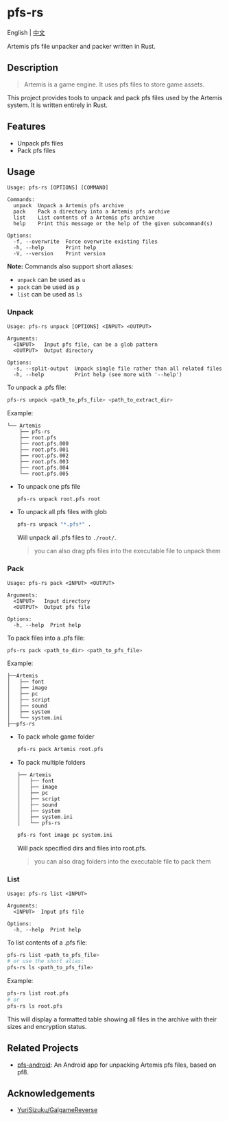 # pfs-rs

English | [中文](./README_CN.md)

Artemis pfs file unpacker and packer written in Rust.

## Description

> Artemis is a game engine. It uses pfs files to store game assets.

This project provides tools to unpack and pack pfs files used by the Artemis system. It is written entirely in Rust.

## Features

- Unpack pfs files
- Pack pfs files

## Usage

```plain
Usage: pfs-rs [OPTIONS] [COMMAND]

Commands:
  unpack  Unpack a Artemis pfs archive
  pack    Pack a directory into a Artemis pfs archive
  list    List contents of a Artemis pfs archive
  help    Print this message or the help of the given subcommand(s)

Options:
  -f, --overwrite  Force overwrite existing files
  -h, --help       Print help
  -V, --version    Print version
```

**Note:** Commands also support short aliases:

- `unpack` can be used as `u`
- `pack` can be used as `p`  
- `list` can be used as `ls`

### Unpack

```plain
Usage: pfs-rs unpack [OPTIONS] <INPUT> <OUTPUT>

Arguments:
  <INPUT>   Input pfs file, can be a glob pattern
  <OUTPUT>  Output directory

Options:
  -s, --split-output  Unpack single file rather than all related files
  -h, --help          Print help (see more with '--help')
```

To unpack a .pfs file:

```bash
pfs-rs unpack <path_to_pfs_file> <path_to_extract_dir>
```

Example:

```plain
└── Artemis
    ├── pfs-rs
    ├── root.pfs
    ├── root.pfs.000
    ├── root.pfs.001
    ├── root.pfs.002
    ├── root.pfs.003
    ├── root.pfs.004
    └── root.pfs.005
```

- To unpack one pfs file

  ```bash
  pfs-rs unpack root.pfs root
  ```

- To unpack all pfs files with glob

  ```bash
  pfs-rs unpack "*.pfs*" .
  ```

  Will unpack all .pfs files to `./root/`.

  > you can also drag pfs files into the executable file to unpack them

### Pack

```plain
Usage: pfs-rs pack <INPUT> <OUTPUT>

Arguments:
  <INPUT>   Input directory
  <OUTPUT>  Output pfs file

Options:
  -h, --help  Print help
```

To pack files into a .pfs file:

```bash
pfs-rs pack <path_to_dir> <path_to_pfs_file>
```

Example:

```plain
├──Artemis
│   ├── font
│   ├── image
│   ├── pc
│   ├── script
│   ├── sound
│   ├── system
│   └── system.ini
├──pfs-rs
```

- To pack whole game folder

  ```bash
  pfs-rs pack Artemis root.pfs
  ```

- To pack multiple folders

  ```plain
  ├── Artemis
  │   ├── font
  │   ├── image
  │   ├── pc
  │   ├── script
  │   ├── sound
  │   ├── system
  │   ├── system.ini
  │   └── pfs-rs
  ```

  ```bash
  pfs-rs font image pc system.ini
  ```

  Will pack specified dirs and files into root.pfs.

  > you can also drag folders into the executable file to pack them

### List

```plain
Usage: pfs-rs list <INPUT>

Arguments:
  <INPUT>  Input pfs file

Options:
  -h, --help  Print help
```

To list contents of a .pfs file:

```bash
pfs-rs list <path_to_pfs_file>
# or use the short alias:
pfs-rs ls <path_to_pfs_file>
```

Example:

```bash
pfs-rs list root.pfs
# or
pfs-rs ls root.pfs
```

This will display a formatted table showing all files in the archive with their sizes and encryption status.

## Related Projects

- [pfs-android](https://github.com/sakarie9/pfs-android): An Android app for unpacking Artemis pfs files, based on pf8.

## Acknowledgements

- [YuriSizuku/GalgameReverse](https://github.com/YuriSizuku/GalgameReverse/blob/master/project/artemis/src/artemis_pf8.py)
